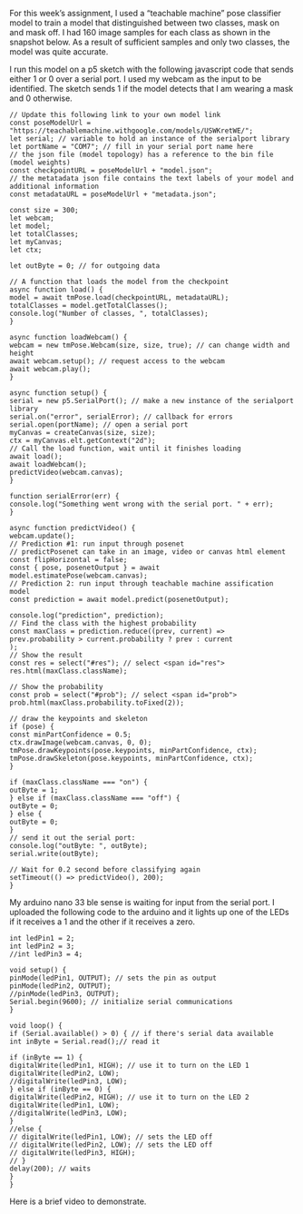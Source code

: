 For this week’s assignment, I used a “teachable machine” pose classifier model to train a model that distinguished between two classes, mask on and mask off. I had 160 image samples for each class as shown in the snapshot below. As a result of sufficient samples and only two classes, the model was quite accurate.

I run this model on a p5 sketch with the following javascript code that sends either 1 or 0 over a serial port. I used my webcam as the input to be identified. The sketch sends 1 if the model detects that I am wearing a mask and 0 otherwise.

```
// Update this following link to your own model link
const poseModelUrl =
"https://teachablemachine.withgoogle.com/models/USWKretWE/";
let serial; // variable to hold an instance of the serialport library
let portName = "COM7"; // fill in your serial port name here
// the json file (model topology) has a reference to the bin file (model weights)
const checkpointURL = poseModelUrl + "model.json";
// the metatadata json file contains the text labels of your model and additional information
const metadataURL = poseModelUrl + "metadata.json";

const size = 300;
let webcam;
let model;
let totalClasses;
let myCanvas;
let ctx;

let outByte = 0; // for outgoing data

// A function that loads the model from the checkpoint
async function load() {
model = await tmPose.load(checkpointURL, metadataURL);
totalClasses = model.getTotalClasses();
console.log("Number of classes, ", totalClasses);
}

async function loadWebcam() {
webcam = new tmPose.Webcam(size, size, true); // can change width and height
await webcam.setup(); // request access to the webcam
await webcam.play();
}

async function setup() {
serial = new p5.SerialPort(); // make a new instance of the serialport library
serial.on("error", serialError); // callback for errors
serial.open(portName); // open a serial port
myCanvas = createCanvas(size, size);
ctx = myCanvas.elt.getContext("2d");
// Call the load function, wait until it finishes loading
await load();
await loadWebcam();
predictVideo(webcam.canvas);
}

function serialError(err) {
console.log("Something went wrong with the serial port. " + err);
}

async function predictVideo() {
webcam.update();
// Prediction #1: run input through posenet
// predictPosenet can take in an image, video or canvas html element
const flipHorizontal = false;
const { pose, posenetOutput } = await model.estimatePose(webcam.canvas);
// Prediction 2: run input through teachable machine assification model
const prediction = await model.predict(posenetOutput);

console.log("prediction", prediction);
// Find the class with the highest probability
const maxClass = prediction.reduce((prev, current) =>
prev.probability > current.probability ? prev : current
);
// Show the result
const res = select("#res"); // select <span id="res">
res.html(maxClass.className);

// Show the probability
const prob = select("#prob"); // select <span id="prob">
prob.html(maxClass.probability.toFixed(2));

// draw the keypoints and skeleton
if (pose) {
const minPartConfidence = 0.5;
ctx.drawImage(webcam.canvas, 0, 0);
tmPose.drawKeypoints(pose.keypoints, minPartConfidence, ctx);
tmPose.drawSkeleton(pose.keypoints, minPartConfidence, ctx);
}

if (maxClass.className === "on") {
outByte = 1;
} else if (maxClass.className === "off") {
outByte = 0;
} else {
outByte = 0;
}
// send it out the serial port:
console.log("outByte: ", outByte);
serial.write(outByte);

// Wait for 0.2 second before classifying again
setTimeout(() => predictVideo(), 200);
}

```

My arduino nano 33 ble sense is waiting for input from the serial port. I uploaded the following code to the arduino and it lights up one of the LEDs if it receives a 1 and the other if it receives a zero.

```
int ledPin1 = 2;
int ledPin2 = 3;
//int ledPin3 = 4;

void setup() {
pinMode(ledPin1, OUTPUT); // sets the pin as output
pinMode(ledPin2, OUTPUT);
//pinMode(ledPin3, OUTPUT);
Serial.begin(9600); // initialize serial communications
}

void loop() {
if (Serial.available() > 0) { // if there's serial data available
int inByte = Serial.read();// read it

if (inByte == 1) {
digitalWrite(ledPin1, HIGH); // use it to turn on the LED 1
digitalWrite(ledPin2, LOW);
//digitalWrite(ledPin3, LOW);
} else if (inByte == 0) {
digitalWrite(ledPin2, HIGH); // use it to turn on the LED 2
digitalWrite(ledPin1, LOW);
//digitalWrite(ledPin3, LOW);
}
//else {
// digitalWrite(ledPin1, LOW); // sets the LED off
// digitalWrite(ledPin2, LOW); // sets the LED off
// digitalWrite(ledPin3, HIGH);
// }
delay(200); // waits
}
}
```

Here is a brief video to demonstrate.
